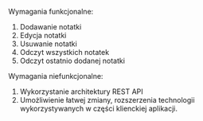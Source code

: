 Wymagania funkcjonalne:
1. Dodawanie notatki
2. Edycja notatki
3. Usuwanie notatki
4. Odczyt wszystkich notatek
5. Odczyt ostatnio dodanej notatki

Wymagania niefunkcjonalne:
1. Wykorzystanie architektury REST API
2. Umożliwienie łatwej zmiany, rozszerzenia technologii wykorzystywanych w części klienckiej aplikacji.
